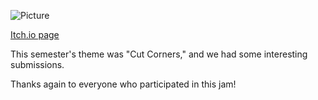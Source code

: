 <!--
	Title: 			Scarlet Game Jam Fall 2022
	Description:	Recounting how scarlet game jam went.
	Date:		    Nov 20, 2022
	Image:			assets/blog-page-articles/2022/assets/sgj-fall.png
	Authors: 		Alan Tong
	Tags:			SGJ, event, spring
-->

![Picture](assets/pictures-page-images/2022/fall/sgj-delivery.png)

[Itch.io page](https://itch.io/jam/scarlet-game-jam-fall-2022)

This semester's theme was "Cut Corners," and we had some interesting submissions.

Thanks again to everyone who participated in this jam!